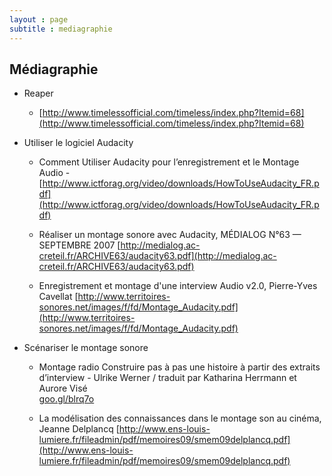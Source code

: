 ```yaml
---
layout : page  
subtitle : mediagraphie
---
```

## Médiagraphie

* Reaper
	* [http://www.timelessofficial.com/timeless/index.php?Itemid=68](http://www.timelessofficial.com/timeless/index.php?Itemid=68)

* Utiliser le logiciel Audacity

	* Comment Utiliser Audacity pour l’enregistrement et le  Montage Audio - [http://www.ictforag.org/video/downloads/HowToUseAudacity_FR.pdf](http://www.ictforag.org/video/downloads/HowToUseAudacity_FR.pdf)

	* Réaliser un montage sonore avec Audacity, MÉDIALOG N°63 — SEPTEMBRE 2007
[http://medialog.ac-creteil.fr/ARCHIVE63/audacity63.pdf](http://medialog.ac-creteil.fr/ARCHIVE63/audacity63.pdf)

	* Enregistrement et montage  d'une interview Audio v2.0,  Pierre-Yves Cavellat
[http://www.territoires-sonores.net/images/f/fd/Montage_Audacity.pdf](http://www.territoires-sonores.net/images/f/fd/Montage_Audacity.pdf)

* Scénariser le montage sonore

	* Montage radio Construire pas à pas une histoire à partir des extraits d’interview  - Ulrike Werner / traduit par Katharina Herrmann et Aurore Visé  
[goo.gl/blrq7o](goo.gl/blrq7o)

	* La modélisation des connaissances dans le montage son au cinéma, Jeanne Delplancq
[http://www.ens-louis-lumiere.fr/fileadmin/pdf/memoires09/smem09delplancq.pdf](http://www.ens-louis-lumiere.fr/fileadmin/pdf/memoires09/smem09delplancq.pdf)
